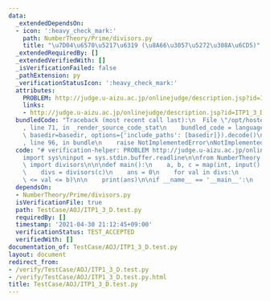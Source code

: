 ```yaml
---
data:
  _extendedDependsOn:
  - icon: ':heavy_check_mark:'
    path: NumberTheory/Prime/divisors.py
    title: "\u7D04\u6570\u5217\u6319 (\u8A66\u3057\u5272\u308A\u6CD5)"
  _extendedRequiredBy: []
  _extendedVerifiedWith: []
  _isVerificationFailed: false
  _pathExtension: py
  _verificationStatusIcon: ':heavy_check_mark:'
  attributes:
    PROBLEM: http://judge.u-aizu.ac.jp/onlinejudge/description.jsp?id=ITP1_3_D
    links:
    - http://judge.u-aizu.ac.jp/onlinejudge/description.jsp?id=ITP1_3_D
  bundledCode: "Traceback (most recent call last):\n  File \"/opt/hostedtoolcache/Python/3.9.5/x64/lib/python3.9/site-packages/onlinejudge_verify/documentation/build.py\"\
    , line 71, in _render_source_code_stat\n    bundled_code = language.bundle(stat.path,\
    \ basedir=basedir, options={'include_paths': [basedir]}).decode()\n  File \"/opt/hostedtoolcache/Python/3.9.5/x64/lib/python3.9/site-packages/onlinejudge_verify/languages/python.py\"\
    , line 96, in bundle\n    raise NotImplementedError\nNotImplementedError\n"
  code: "# verification-helper: PROBLEM http://judge.u-aizu.ac.jp/onlinejudge/description.jsp?id=ITP1_3_D\n\
    import sys\ninput = sys.stdin.buffer.readline\n\nfrom NumberTheory.Prime.divisors\
    \ import divisors\n\n\ndef main():\n    a, b, c = map(int, input().split())\n\n\
    \    divs = divisors(c)\n    ans = 0\n    for val in divs:\n        ans += (a\
    \ <= val <= b)\n\n    print(ans)\n\nif __name__ == '__main__':\n    main()\n"
  dependsOn:
  - NumberTheory/Prime/divisors.py
  isVerificationFile: true
  path: TestCase/AOJ/ITP1_3_D.test.py
  requiredBy: []
  timestamp: '2021-04-30 21:12:45+09:00'
  verificationStatus: TEST_ACCEPTED
  verifiedWith: []
documentation_of: TestCase/AOJ/ITP1_3_D.test.py
layout: document
redirect_from:
- /verify/TestCase/AOJ/ITP1_3_D.test.py
- /verify/TestCase/AOJ/ITP1_3_D.test.py.html
title: TestCase/AOJ/ITP1_3_D.test.py
---
```

